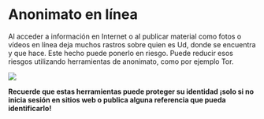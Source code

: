 [Title]: # (Anonimato Online)
[Difficulty]: # (Avanzado)
[Order]: # (0)

# Anonimato en línea

Al acceder a información en Internet o al publicar material como fotos o vídeos en línea deja muchos rastros sobre quien es Ud, donde se encuentra y que hace. Este hecho puede ponerlo en riesgo. Puede reducir esos riesgos utilizando herramientas de anonimato, como por ejemplo Tor.

![](interneta1.png)

**Recuerde que estas herramientas puede proteger su identidad ¡solo si no inicia sesión en sitios web o publica alguna referencia que pueda identificarlo!**